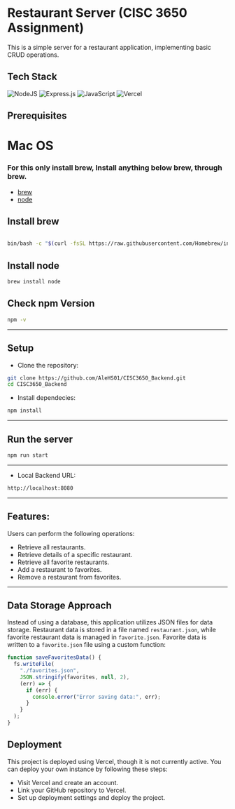 # Restaurant Server (CISC 3650 Assignment)

This is a simple server for a restaurant application, implementing basic CRUD operations.   

## Tech Stack
![NodeJS](https://img.shields.io/badge/node.js-6DA55F?style=for-the-badge&logo=node.js&logoColor=white)
![Express.js](https://img.shields.io/badge/express.js-%23404d59.svg?style=for-the-badge&logo=express&logoColor=%2361DAFB)
![JavaScript](https://img.shields.io/badge/javascript-%23323330.svg?style=for-the-badge&logo=javascript&logoColor=%23F7DF1E)
![Vercel](https://img.shields.io/badge/vercel-%23000000.svg?style=for-the-badge&logo=vercel&logoColor=white)
## Prerequisites

# Mac OS
### For this only install **brew**, Install anything below **brew**, through **brew**.
- [brew](https://brew.sh/)
- [node](https://nodejs.org/en)
  
## Install brew

```bash

bin/bash -c "$(curl -fsSL https://raw.githubusercontent.com/Homebrew/install/HEAD/install.sh)"

```


## Install node

```bash
brew install node
```
## Check npm Version
```bash
npm -v
```

---
## Setup
- Clone the repository:

```bash
git clone https://github.com/AleHS01/CISC3650_Backend.git
cd CISC3650_Backend
```
- Install dependecies:
```bash
npm install
```
---
## Run the server

```bash
npm run start
```
---
- Local Backend URL:
```bash
http://localhost:8080
```
---
## Features:
Users can perform the following operations:
- Retrieve all restaurants.
- Retrieve details of a specific restaurant.
- Retrieve all favorite restaurants.
- Add a restaurant to favorites.
- Remove a restaurant from favorites.
---
## Data Storage Approach
Instead of using a database, this application utilizes JSON files for data storage. Restaurant data is stored in a file named `restaurant.json`, while favorite restaurant data is managed in `favorite.json`. Favorite data is written to a `favorite.json` file using a custom function:

```javascript
function saveFavoritesData() {
  fs.writeFile(
    "./favorites.json",
    JSON.stringify(favorites, null, 2),
    (err) => {
      if (err) {
        console.error("Error saving data:", err);
      }
    }
  );
}
```
## Deployment

This project is deployed using Vercel, though it is not currently active. You can deploy your own instance by following these steps:
- Visit Vercel and create an account.
- Link your GitHub repository to Vercel.
- Set up deployment settings and deploy the project.

